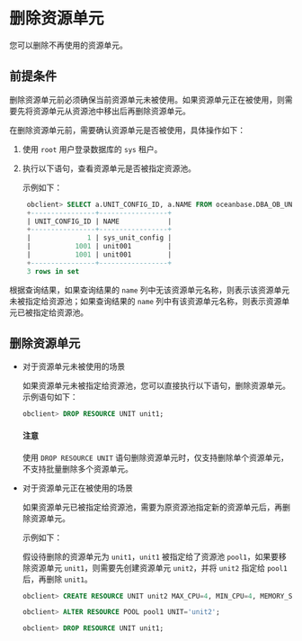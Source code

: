 # 删除资源单元

您可以删除不再使用的资源单元。

## 前提条件

删除资源单元前必须确保当前资源单元未被使用。如果资源单元正在被使用，则需要先将资源单元从资源池中移出后再删除资源单元。

在删除资源单元前，需要确认资源单元是否被使用，具体操作如下：

1. 使用 `root` 用户登录数据库的 `sys` 租户。

2. 执行以下语句，查看资源单元是否被指定资源池。

   示例如下：

   ```sql
    obclient> SELECT a.UNIT_CONFIG_ID, a.NAME FROM oceanbase.DBA_OB_UNIT_CONFIGS a,oceanbase.DBA_OB_RESOURCE_POOLS b WHERE b.UNIT_CONFIG_ID=a.UNIT_CONFIG_ID;
    +----------------+-----------------+
    | UNIT_CONFIG_ID | NAME            |
    +----------------+-----------------+
    |              1 | sys_unit_config |
    |           1001 | unit001         |
    |           1001 | unit001         |
    +----------------+-----------------+
    3 rows in set
   ```
  
  根据查询结果，如果查询结果的 `name` 列中无该资源单元名称，则表示该资源单元未被指定给资源池；如果查询结果的 `name` 列中有该资源单元名称，则表示资源单元已被指定给资源池。

## 删除资源单元

* 对于资源单元未被使用的场景

  如果资源单元未被指定给资源池，您可以直接执行以下语句，删除资源单元。示例语句如下：

  ```sql
  obclient> DROP RESOURCE UNIT unit1;
  ```

  <main id="notice" type='notice'>
    <h4>注意</h4>
    <p>使用 <code>DROP RESOURCE UNIT</code> 语句删除资源单元时，仅支持删除单个资源单元，不支持批量删除多个资源单元。</p>
  </main>
  
* 对于资源单元正在被使用的场景

  如果资源单元已被指定给资源池，需要为原资源池指定新的资源单元后，再删除资源单元。

  示例如下：

  假设待删除的资源单元为 `unit1`，`unit1` 被指定给了资源池 `pool1`，如果要移除资源单元 `unit1`，则需要先创建资源单元 `unit2`，并将 `unit2` 指定给 `pool1` 后，再删除 `unit1`。

  ```sql
  obclient> CREATE RESOURCE UNIT unit2 MAX_CPU=4, MIN_CPU=4, MEMORY_SIZE='5G', MAX_IOPS=1024, MIN_IOPS=1024, IOPS_WEIGHT=0, LOG_DISK_SIZE='2G';
  
  obclient> ALTER RESOURCE POOL pool1 UNIT='unit2';
  
  obclient> DROP RESOURCE UNIT unit1;
  ```
